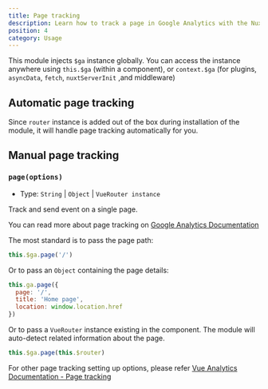 ```yaml
---
title: Page tracking
description: Learn how to track a page in Google Analytics with the Nuxt module
position: 4
category: Usage
---
```


This module injects `$ga` instance globally. You can access the instance anywhere using `this.$ga` (within a component), or `context.$ga` (for plugins, `asyncData`, `fetch`, `nuxtServerInit` ,and middleware)

## Automatic page tracking

Since `router` instance is added out of the box during installation of the module, it will handle page tracking automatically for you.

## Manual page tracking

### `page(options)`

* Type: `String` | `Object` | `VueRouter instance`

Track and send event on a single page.

<alert type="info">

You can read more about page tracking on [Google Analytics Documentation](https://developers.google.com/analytics/devguides/collection/analyticsjs/pages)

</alert>

The most standard is to pass the page path:

```js
this.$ga.page('/')
```

Or to pass an `Object` containing the page details:

```js
this.ga.page({
  page: '/',
  title: 'Home page',
  location: window.location.href
})
```

Or to pass a `VueRouter` instance existing in the component. The module will auto-detect related information about the page.

```js
this.$ga.page(this.$router)
```

<alert type="info">

For other page tracking setting up options, please refer [Vue Analytics Documentation - Page tracking](https://matteogabriele.gitbooks.io/vue-analytics/content/docs/page-tracking.html)

</alert>
